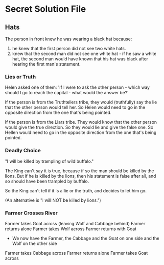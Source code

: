 # Secret Solution File

## Hats

The person in front knew he was wearing a black hat because:
1. he knew that the first person did not see two white hats.
2. knew that the second man did not see one white hat - if he saw a white hat, the second man would have known that his hat was black after hearing the first man's statement.

### Lies or Truth

Helen asked one of them: 'If I were to ask the other person - which way should I go to reach the capital - what would the answer be?'

If the person is from the Truthtellers tribe, they would (truthfully) say the lie that the other person would tell her. So Helen would need to go in the opposite direction from the one that's being pointed.

If the person is from the Liars tribe. They would know that the other person would give the true direction. So they would lie and give the false one. So Hellen would need to go in the opposite direction from the one that's being pointed.

### Deadly Choice

"I will be killed by trampling of wild buffalo."

The King can't say it is true, because if so the man should be killed by the lions. But if he is killed by the lions, then his statement is false after all, and so should have been trampled by buffalo.

So the King can't tell if it is a lie or the truth, and decides to let him go.

(An alternative is "I will NOT be killed by lions.")

### Farmer Crosses River

Farmer takes Goat across (leaving Wolf and Cabbage behind)
Farmer returns alone
Farmer takes Wolf across
Farmer returns with Goat

* We now have the Farmer, the Cabbage and the Goat on one side and the Wolf on the other side

Farmer takes Cabbage across
Farmer returns alone
Farmer takes Goat across
